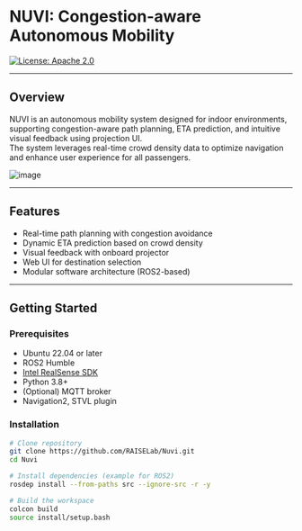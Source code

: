 # NUVI: Congestion-aware Autonomous Mobility

[![License: Apache 2.0](https://img.shields.io/badge/License-Apache%202.0-blue.svg)](LICENSE)

---

## Overview

NUVI is an autonomous mobility system designed for indoor environments, supporting congestion-aware path planning, ETA prediction, and intuitive visual feedback using projection UI.  
The system leverages real-time crowd density data to optimize navigation and enhance user experience for all passengers.

![image](https://github.com/user-attachments/assets/2ceffc59-77ea-41dd-8694-a294692b18d8)

---

## Features

- Real-time path planning with congestion avoidance
- Dynamic ETA prediction based on crowd density
- Visual feedback with onboard projector
- Web UI for destination selection
- Modular software architecture (ROS2-based)

---

## Getting Started

### Prerequisites

- Ubuntu 22.04 or later
- ROS2 Humble
- [Intel RealSense SDK](https://github.com/IntelRealSense/librealsense)
- Python 3.8+
- (Optional) MQTT broker
- Navigation2, STVL plugin

### Installation

```bash
# Clone repository
git clone https://github.com/RAISELab/Nuvi.git
cd Nuvi

# Install dependencies (example for ROS2)
rosdep install --from-paths src --ignore-src -r -y

# Build the workspace
colcon build
source install/setup.bash
